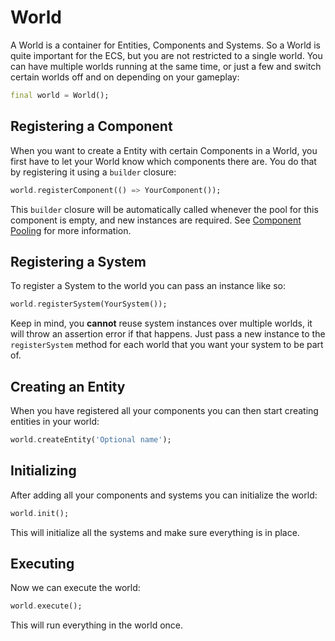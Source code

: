 # World

A World is a container for Entities, Components and Systems. So a World is quite important for the ECS, but you are not restricted to a single world. You can have multiple worlds running at the same time, or just a few and switch certain worlds off and on depending on your gameplay:
```dart
final world = World();
```

## Registering a Component

When you want to create a Entity with certain Components in a World, you first have to let your World know which components there are. You do that by registering it using a `builder` closure:
```dart
world.registerComponent(() => YourComponent());
```

This `builder` closure will be automatically called whenever the pool for this component is empty, and new instances are required. See [Component Pooling](./object_pooling.md#component-pooling) for more information.

## Registering a System

To register a System to the world you can pass an instance like so:
```dart
world.registerSystem(YourSystem());
```

Keep in mind, you **cannot** reuse system instances over multiple worlds, it will throw an assertion error if that happens. Just pass a new instance to the `registerSystem` method for each world that you want your system to be part of.

## Creating an Entity

When you have registered all your components you can then start creating entities in your world:
```dart
world.createEntity('Optional name');
```

## Initializing

After adding all your components and systems you can initialize the world:
```dart
world.init();
```

This will initialize all the systems and make sure everything is in place.

## Executing

Now we can execute the world:
```dart
world.execute();
```

This will run everything in the world once.